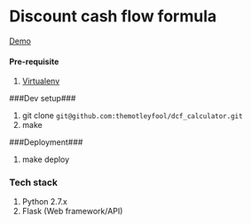 Discount cash flow formula
===

[Demo]()

#### Pre-requisite ####
1. [Virtualenv](http://www.virtualenv.org/en/latest/virtualenv.html#installation)

###Dev setup###
1. git clone ```git@github.com:themotleyfool/dcf_calculator.git```
1. make

###Deployment###
1. make deploy

### Tech stack ###
1. Python 2.7.x
1. Flask (Web framework/API)
